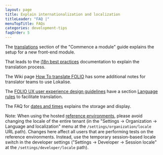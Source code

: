 ```yaml
---
layout: page
title: Explain internationalization and localization
titleLeader: "FAQ |"
menuTopTitle: FAQs
categories: development-tips
faqOrder: 5
---
```


The [translations](/guides/commence-a-module/#front-end-translations) section of the "Commence a module" guide explains the setup for a new front-end module.

That leads to the [i18n best practices](https://github.com/folio-org/stripes/blob/master/doc/i18n.md) documentation to explain the translation process.

The Wiki page [How To translate FOLIO](https://wiki.folio.org/display/I18N/How+To+translate+FOLIO) has some additional notes for translator teams to use Lokalise.

The [FOLIO UX user experience design guidelines](/guides/user-experience-design/) have a section [Language rules](https://ux.folio.org/docs/guidelines/language-rules/) to facilitate translation.

The FAQ for [dates and times](/faqs/explain-dates-times/) explains the storage and display.

Note: When using the hosted [reference environments](/guides/automation/#reference-environments), please avoid changing the locale of the entire tenant (in the "Settings -> Organization -> Language and localization" menu at the `/settings/organization/locale` URL path).
Changes here affect all users that are performing tests on the reference environments.
Instead, use the temporary session-based locale switch in the developer settings ("Settings -> Developer -> Session locale" at the `/settings/developer/locale` path).
